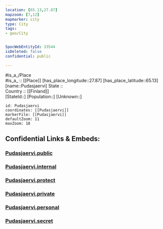```yaml
---
location: [65.13,27.87] 
mapzoom: [7,12] 
mapmarker: city 
type: City
tags:
- geo/City


SpocWebEntityId: 33544
isDeleted: false
confidential: public

---
```

#is_a_/Place  
#is_a_ :: [[Place]] 
[has_place_longitude::27.87] 
[has_place_latitude::65.13] 
[name::Pudasjaervi] 
State ::  
Country :: [[Finland]]  
[StateId::] 
[Population::] 
[Unknown::] 


```leaflet
id: Pudasjaervi
coordinates: [[Pudasjaervi]] 
markerFile: [[Pudasjaervi]] 
defaultZoom: 11 
maxZoom: 18
```


## Confidential Links & Embeds: 

### [Pudasjaervi.public](/_public/\Earth\Continent\Europe\Europe~North\Finland\Provinces~Finland\Oulu\counties~Oulu\Ostrobothnia~North\CityPudasjaervi.public.md) 

### [Pudasjaervi.internal](/_internal/\Earth\Continent\Europe\Europe~North\Finland\Provinces~Finland\Oulu\counties~Oulu\Ostrobothnia~North\CityPudasjaervi.internal.md) 

### [Pudasjaervi.protect](/_protect/\Earth\Continent\Europe\Europe~North\Finland\Provinces~Finland\Oulu\counties~Oulu\Ostrobothnia~North\CityPudasjaervi.protect.md) 

### [Pudasjaervi.private](/_private/\Earth\Continent\Europe\Europe~North\Finland\Provinces~Finland\Oulu\counties~Oulu\Ostrobothnia~North\CityPudasjaervi.private.md) 

### [Pudasjaervi.personal](/_personal/\Earth\Continent\Europe\Europe~North\Finland\Provinces~Finland\Oulu\counties~Oulu\Ostrobothnia~North\CityPudasjaervi.personal.md) 

### [Pudasjaervi.secret](/_secret/\Earth\Continent\Europe\Europe~North\Finland\Provinces~Finland\Oulu\counties~Oulu\Ostrobothnia~North\CityPudasjaervi.secret.md)

